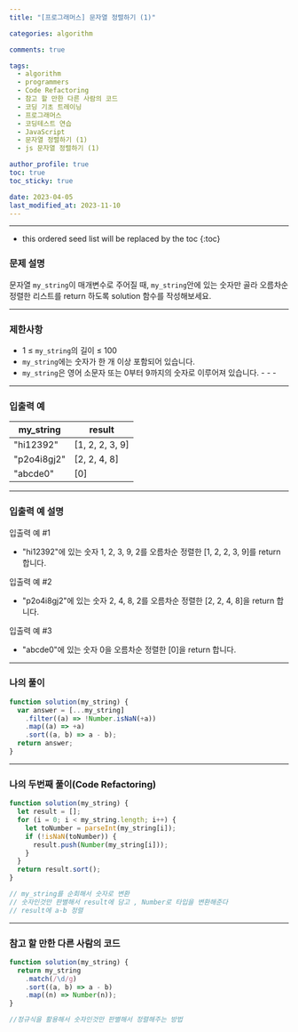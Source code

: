 ```yaml
---
title: "[프로그래머스] 문자열 정렬하기 (1)"

categories: algorithm

comments: true

tags:
  - algorithm
  - programmers
  - Code Refactoring
  - 참고 할 만한 다른 사람의 코드
  - 코딩 기초 트레이닝
  - 프로그래머스
  - 코딩테스트 연습
  - JavaScript
  - 문자열 정렬하기 (1)
  - js 문자열 정렬하기 (1)

author_profile: true
toc: true
toc_sticky: true

date: 2023-04-05
last_modified_at: 2023-11-10
---
```


---

<!-- prettier-ignore -->
* this ordered seed list will be replaced by the toc 
{:toc}

### 문제 설명

문자열 `my_string`이 매개변수로 주어질 때, `my_string`안에 있는 숫자만 골라 오름차순 정렬한 리스트를 return 하도록 solution 함수를 작성해보세요.

---

### 제한사항

- 1 ≤ `my_string`의 길이 ≤ 100
- `my_string`에는 숫자가 한 개 이상 포함되어 있습니다.
- `my_string`은 영어 소문자 또는 0부터 9까지의 숫자로 이루어져 있습니다. - - -

---

### 입출력 예

| my_string   | result          |
| ----------- | --------------- |
| "hi12392"   | [1, 2, 2, 3, 9] |
| "p2o4i8gj2" | [2, 2, 4, 8]    |
| "abcde0"    | [0]             |

---

### 입출력 예 설명

입출력 예 #1

- "hi12392"에 있는 숫자 1, 2, 3, 9, 2를 오름차순 정렬한 [1, 2, 2, 3, 9]를 return 합니다.

입출력 예 #2

- "p2o4i8gj2"에 있는 숫자 2, 4, 8, 2를 오름차순 정렬한 [2, 2, 4, 8]을 return 합니다.

입출력 예 #3

- "abcde0"에 있는 숫자 0을 오름차순 정렬한 [0]을 return 합니다.

---

### 나의 풀이

```jsx
function solution(my_string) {
  var answer = [...my_string]
    .filter((a) => !Number.isNaN(+a))
    .map((a) => +a)
    .sort((a, b) => a - b);
  return answer;
}
```

---

### 나의 두번째 풀이(Code Refactoring)

```jsx
function solution(my_string) {
  let result = [];
  for (i = 0; i < my_string.length; i++) {
    let toNumber = parseInt(my_string[i]);
    if (!isNaN(toNumber)) {
      result.push(Number(my_string[i]));
    }
  }
  return result.sort();
}

// my_string를 순회해서 숫자로 변환
// 숫자인것만 판별해서 result에 담고 , Number로 타입을 변환해준다
// result에 a-b 정렬
```

---

### 참고 할 만한 다른 사람의 코드

```jsx
function solution(my_string) {
  return my_string
    .match(/\d/g)
    .sort((a, b) => a - b)
    .map((n) => Number(n));
}

//정규식을 활용해서 숫자인것만 판별해서 정렬해주는 방법
```
